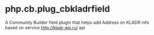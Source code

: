 php.cb.plug_cbkladrfield
========================

A Community Builder field plugin that helps add Address on KLADR info based on service http://kladr-api.ru/ api
